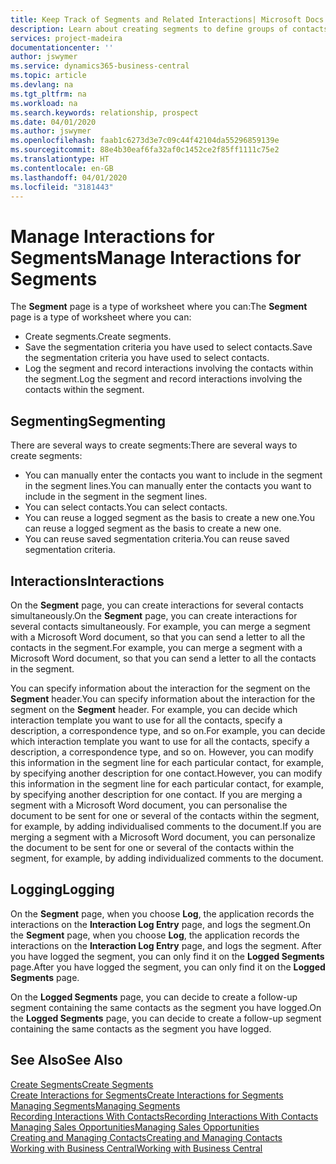 ```yaml
---
title: Keep Track of Segments and Related Interactions| Microsoft Docs
description: Learn about creating segments to define groups of contacts and specifying interactions for segments.
services: project-madeira
documentationcenter: ''
author: jswymer
ms.service: dynamics365-business-central
ms.topic: article
ms.devlang: na
ms.tgt_pltfrm: na
ms.workload: na
ms.search.keywords: relationship, prospect
ms.date: 04/01/2020
ms.author: jswymer
ms.openlocfilehash: faab1c6273d3e7c09c44f42104da55296859139e
ms.sourcegitcommit: 88e4b30eaf6fa32af0c1452ce2f85ff1111c75e2
ms.translationtype: HT
ms.contentlocale: en-GB
ms.lasthandoff: 04/01/2020
ms.locfileid: "3181443"
---
```

# <a name="manage-interactions-for-segments"></a><span data-ttu-id="92186-103">Manage Interactions for Segments</span><span class="sxs-lookup"><span data-stu-id="92186-103">Manage Interactions for Segments</span></span>
<span data-ttu-id="92186-104">The **Segment** page is a type of worksheet where you can:</span><span class="sxs-lookup"><span data-stu-id="92186-104">The **Segment** page is a type of worksheet where you can:</span></span>

* <span data-ttu-id="92186-105">Create segments.</span><span class="sxs-lookup"><span data-stu-id="92186-105">Create segments.</span></span>
* <span data-ttu-id="92186-106">Save the segmentation criteria you have used to select contacts.</span><span class="sxs-lookup"><span data-stu-id="92186-106">Save the segmentation criteria you have used to select contacts.</span></span>
* <span data-ttu-id="92186-107">Log the segment and record interactions involving the contacts within the segment.</span><span class="sxs-lookup"><span data-stu-id="92186-107">Log the segment and record interactions involving the contacts within the segment.</span></span>

## <a name="segmenting"></a><span data-ttu-id="92186-108">Segmenting</span><span class="sxs-lookup"><span data-stu-id="92186-108">Segmenting</span></span>
<span data-ttu-id="92186-109">There are several ways to create segments:</span><span class="sxs-lookup"><span data-stu-id="92186-109">There are several ways to create segments:</span></span>

* <span data-ttu-id="92186-110">You can manually enter the contacts you want to include in the segment in the segment lines.</span><span class="sxs-lookup"><span data-stu-id="92186-110">You can manually enter the contacts you want to include in the segment in the segment lines.</span></span>
* <span data-ttu-id="92186-111">You can select contacts.</span><span class="sxs-lookup"><span data-stu-id="92186-111">You can select contacts.</span></span>
* <span data-ttu-id="92186-112">You can reuse a logged segment as the basis to create a new one.</span><span class="sxs-lookup"><span data-stu-id="92186-112">You can reuse a logged segment as the basis to create a new one.</span></span>
* <span data-ttu-id="92186-113">You can reuse saved segmentation criteria.</span><span class="sxs-lookup"><span data-stu-id="92186-113">You can reuse saved segmentation criteria.</span></span>

## <a name="interactions"></a><span data-ttu-id="92186-114">Interactions</span><span class="sxs-lookup"><span data-stu-id="92186-114">Interactions</span></span>
<span data-ttu-id="92186-115">On the **Segment** page, you can create interactions for several contacts simultaneously.</span><span class="sxs-lookup"><span data-stu-id="92186-115">On the **Segment** page, you can create interactions for several contacts simultaneously.</span></span> <span data-ttu-id="92186-116">For example, you can merge a segment with a Microsoft Word document, so that you can send a letter to all the contacts in the segment.</span><span class="sxs-lookup"><span data-stu-id="92186-116">For example, you can merge a segment with a Microsoft Word document, so that you can send a letter to all the contacts in the segment.</span></span>

<span data-ttu-id="92186-117">You can specify information about the interaction for the segment on the **Segment** header.</span><span class="sxs-lookup"><span data-stu-id="92186-117">You can specify information about the interaction for the segment on the **Segment** header.</span></span> <span data-ttu-id="92186-118">For example, you can decide which interaction template you want to use for all the contacts, specify a description, a correspondence type, and so on.</span><span class="sxs-lookup"><span data-stu-id="92186-118">For example, you can decide which interaction template you want to use for all the contacts, specify a description, a correspondence type, and so on.</span></span> <span data-ttu-id="92186-119">However, you can modify this information in the segment line for each particular contact, for example, by specifying another description for one contact.</span><span class="sxs-lookup"><span data-stu-id="92186-119">However, you can modify this information in the segment line for each particular contact, for example, by specifying another description for one contact.</span></span> <span data-ttu-id="92186-120">If you are merging a segment with a Microsoft Word document, you can personalise the document to be sent for one or several of the contacts within the segment, for example, by adding individualised comments to the document.</span><span class="sxs-lookup"><span data-stu-id="92186-120">If you are merging a segment with a Microsoft Word document, you can personalize the document to be sent for one or several of the contacts within the segment, for example, by adding individualized comments to the document.</span></span>

## <a name="logging"></a><span data-ttu-id="92186-121">Logging</span><span class="sxs-lookup"><span data-stu-id="92186-121">Logging</span></span>
<span data-ttu-id="92186-122">On the **Segment** page, when you choose **Log**, the application records the interactions on the **Interaction Log Entry** page, and logs the segment.</span><span class="sxs-lookup"><span data-stu-id="92186-122">On the **Segment** page, when you choose **Log**, the application records the interactions on the **Interaction Log Entry** page, and logs the segment.</span></span> <span data-ttu-id="92186-123">After you have logged the segment, you can only find it on the **Logged Segments** page.</span><span class="sxs-lookup"><span data-stu-id="92186-123">After you have logged the segment, you can only find it on the **Logged Segments** page.</span></span>

<span data-ttu-id="92186-124">On the **Logged Segments** page, you can decide to create a follow-up segment containing the same contacts as the segment you have logged.</span><span class="sxs-lookup"><span data-stu-id="92186-124">On the **Logged Segments** page, you can decide to create a follow-up segment containing the same contacts as the segment you have logged.</span></span>

## <a name="see-also"></a><span data-ttu-id="92186-125">See Also</span><span class="sxs-lookup"><span data-stu-id="92186-125">See Also</span></span>
[<span data-ttu-id="92186-126">Create Segments</span><span class="sxs-lookup"><span data-stu-id="92186-126">Create Segments</span></span>](marketing-how-create-segment.md)  
[<span data-ttu-id="92186-127">Create Interactions for Segments</span><span class="sxs-lookup"><span data-stu-id="92186-127">Create Interactions for Segments</span></span>](marketing-how-create-interactions.md)  
[<span data-ttu-id="92186-128">Managing Segments</span><span class="sxs-lookup"><span data-stu-id="92186-128">Managing Segments</span></span>](marketing-segments.md)  
[<span data-ttu-id="92186-129">Recording Interactions With Contacts</span><span class="sxs-lookup"><span data-stu-id="92186-129">Recording Interactions With Contacts</span></span>](marketing-interactions.md)  
[<span data-ttu-id="92186-130">Managing Sales Opportunities</span><span class="sxs-lookup"><span data-stu-id="92186-130">Managing Sales Opportunities</span></span>](marketing-manage-sales-opportunities.md)  
[<span data-ttu-id="92186-131">Creating and Managing Contacts</span><span class="sxs-lookup"><span data-stu-id="92186-131">Creating and Managing Contacts</span></span>](marketing-contacts.md)  
[<span data-ttu-id="92186-132">Working with Business Central</span><span class="sxs-lookup"><span data-stu-id="92186-132">Working with Business Central</span></span>](ui-work-product.md)
